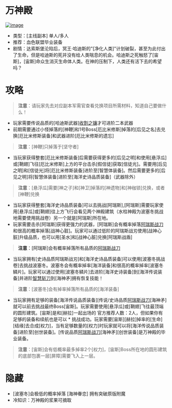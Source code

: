 # 万神殿
<a href="https://ibb.co/2Zjc7Q0"><img src="https://i.ibb.co/BngTVxH/image.png" alt="image" border="0"></a>
* 类型：[主线副本] 单人/多人
* 推荐：血色联盟毕业装备
* 剧情：达索斯堡沦陷后，冥王·哈迪斯的"[净化人类]"计划破裂，甚至为此付出了生命，但是哈迪斯的死并没有给人类喘息的机会。哈迪斯之死触怒了[宙斯]，[宙斯]命众生消灭生命体人类。在神的压制下，人类还有活下去的希望吗？
# 攻略
>**注意**：请玩家先去对应副本军需官查看兑换项目所需材料，知道自己要做什么！
* 玩家需要传说品质的[哈迪斯武器]<a href="https://github.com/LeafletXD/Minecraft-Yuanchu-Server-Wiki/blob/main/Wiki/RPG%E9%81%93%E5%85%B7/%E8%BF%91%E6%88%98%E6%AD%A6%E5%99%A8/%E5%89%91/%E6%94%B6%E5%89%B2%E4%B9%8B%E9%95%B0.md">收割之镰<a/>才可进阶二本武器
* 前期需要通过小怪掉落的[神鞭]和1号Boss[厄比米修斯]掉落的[后见之名]去兑换[厄比米修斯装备]和武器进阶[厄比米修斯的遗忘]
>**注意**：[神鞭]只掉落于[坚守者]
* 当玩家获得整套[厄比米修斯装备]后需要获得更多的[后见之明]和使用[悬浮瓜]或[鞘翅]飞往[厄比米修斯]上方的平台击杀[假信徒]获取[信徒光]。需要用[后见之明]和[信徒光]将[厄比米修斯装备]进阶至[智慧体装备]。然后需要更多的[后见之明]将[智慧体装备]进阶至[海洋史诗品质装备]（武器除外）
>**注意**：[悬浮瓜]需要[神之子]和[神卫]掉落的[神遗物]和[神枷锁]兑换，或者[神鞭]兑换
* 当玩家获得整套[海洋史诗品质装备]可以去挑战[阿瑞斯],[阿瑞斯]需要玩家使用[悬浮瓜]或[鞘翅]往上方飞行会看见两个神殿建筑（水柱神殿为波塞冬挑战地需要使用挑战卷）另一个就是[阿瑞斯]所在地。
* 玩家需要击杀[阿瑞斯]获得更强力的武器，[阿瑞斯]会有概率掉落<a href="https://github.com/LeafletXD/Minecraft-Yuanchu-Server-Wiki/blob/main/Wiki/RPG%E9%81%93%E5%85%B7/%E8%BF%91%E6%88%98%E6%AD%A6%E5%99%A8/%E5%89%91/%E9%98%BF%E7%91%9E%E6%96%AF%E6%88%98%E5%88%80.md">阿瑞斯战刀<a/>和很高的概率掉落[战神心脏]。玩家可以通过低阶的阿瑞斯战刃使用[战神心脏]升级品质，也可以用[圣水]和[战神心脏]兑换[阿瑞斯战盾]
>**注意**：[阿瑞斯]会有概率掉落所有品质的<a href="https://github.com/LeafletXD/Minecraft-Yuanchu-Server-Wiki/blob/main/Wiki/RPG%E9%81%93%E5%85%B7/%E8%BF%91%E6%88%98%E6%AD%A6%E5%99%A8/%E5%89%91/%E9%98%BF%E7%91%9E%E6%96%AF%E6%88%98%E5%88%80.md">阿瑞斯战刀<a/>
* 当玩家拥有[史诗品质阿瑞斯战刃]和[海洋史诗品质装备]可以使用[波塞冬挑战卷]去挑战波塞冬。波塞冬会有概率掉率[海洋装备]和很高的概率掉率[波塞冬鳞片]。玩家可以通过使用[波塞冬鳞片]去进阶[海洋史诗装备]到[海洋传说装备]并进阶<a href="https://github.com/LeafletXD/Minecraft-Yuanchu-Server-Wiki/blob/main/Wiki/RPG%E9%81%93%E5%85%B7/%E8%BF%91%E6%88%98%E6%AD%A6%E5%99%A8/%E5%89%91/%E6%99%BA%E6%85%A7%E6%96%A9%E5%88%80.md">智慧斩刀<a/>到[海神矛]拥有恢复技能！
>**注意**：[波塞冬]会有掉率掉落所有品质的[海洋装备]
* 当玩家拥有足够的装备[海洋传说品质装备][传说/史诗品质<a href="https://github.com/LeafletXD/Minecraft-Yuanchu-Server-Wiki/blob/main/Wiki/RPG%E9%81%93%E5%85%B7/%E8%BF%91%E6%88%98%E6%AD%A6%E5%99%A8/%E5%89%91/%E9%98%BF%E7%91%9E%E6%96%AF%E6%88%98%E5%88%80.md">阿瑞斯战刀<a/>[海神矛]就可以前去挑战最终Boss[宙斯]。玩家需要使用[悬浮瓜]或[鞘翅]飞往最顶端的圆形建筑。[宙斯]是和[赫拉]一起出场的 官方推荐人数：2人，但如果你有足够的装备和续航也是可以  * 挑战成功。玩家需要[宙斯][赫拉]掉率的[生命][结缘]去合成[权力]，当有足够数量的[权力]时玩家就可以将[海洋传说品质装备]进阶至[创世装备]。[传说品质<a href="https://github.com/LeafletXD/Minecraft-Yuanchu-Server-Wiki/blob/main/Wiki/RPG%E9%81%93%E5%85%B7/%E8%BF%91%E6%88%98%E6%AD%A6%E5%99%A8/%E5%89%91/%E9%98%BF%E7%91%9E%E6%96%AF%E6%88%98%E5%88%80.md">阿瑞斯战刀<a/>[海神矛][创世装备]是万神殿的毕业装备。
>**注意**：[宙斯]会有低概率最多掉率2个[权力]，[宙斯]Boss所在地的圆形建筑的底部包裹一层[屏障]需要飞入上一层。
# 隐藏
* [波塞冬]会极低的概率掉落 [海神眷恋] 拥有突破原版附魔
* 冷知识：万神殿的浆果可摘取
